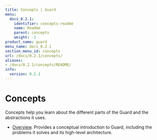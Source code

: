 ```yaml
---
title: Concepts | Guard
menu:
  docs_0.2.1:
    identifier: concepts-readme
    name: Readme
    parent: concepts
    weight: -1
product_name: guard
menu_name: docs_0.2.1
section_menu_id: concepts
url: /docs/0.2.1/concepts/
aliases:
- /docs/0.2.1/concepts/README/
info:
  version: 0.2.1
---
```


# Concepts

Concepts help you learn about the different parts of the Guard and the abstractions it uses.

- [Overview](/docs/0.2.1/concepts/overview). Provides a conceptual introduction to Guard, including the problems it solves and its high-level architecture.
